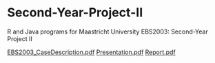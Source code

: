 # Second-Year-Project-II
R and Java programs for Maastricht University EBS2003: Second-Year Project II

[EBS2003_CaseDescription.pdf](https://github.com/tobias-schnabel/Second-Year-Project-II-Econometrics/files/9220981/EBS2003_CaseDescription.pdf)
[Presentation.pdf](https://github.com/tobias-schnabel/Second-Year-Project-II-Econometrics/files/9220982/Presentation.pdf)
[Report.pdf](https://github.com/tobias-schnabel/Second-Year-Project-II-Econometrics/files/9220984/Report.pdf)
